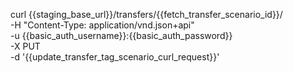 curl {{staging_base_url}}/transfers/{{fetch_transfer_scenario_id}}/ \
    -H "Content-Type: application/vnd.json+api" \
    -u  {{basic_auth_username}}:{{basic_auth_password}} \
    -X PUT \
    -d '{{update_transfer_tag_scenario_curl_request}}'

